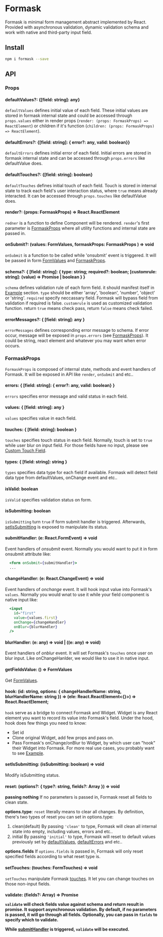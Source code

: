 # Formask
Formask is minimal form management abstract implemented by React. Provided with asynchronous validation, dynamic validation schema and work with native and third-party input field.

## Install

```bash
npm i formask --save
```

## API

### Props

#### defaultValues?: {[field: string]: any}
`defaultValues` defines initial value of each field.
These initial values are stored in formask internal state and could be accessed through `props.values` either in render props (`render: (props: FormaskProps) => ReactElement`) or children if it's function (`children: (props: FormaskProps) => ReactElement`).

#### defaultErrors?: {[field: string]: { error?: any, valid: boolean}}
`defaultErrors` defines initial error of each field.
Initial errors are stored in formask internal state and can be accessed through
`props.errors` like defaultValue does.

#### defaultTouches?: {[field: string]: boolean}
`defaultTouches` defines initial touch of each field. Touch is stored in internal
state to track each field's user interaction status, where `true` means already interacted. It can be accessed through `props.touches` like defaultValue does.

#### render?: (props: FormaskProps) => React.ReactElement<any>
`redner` is a function to define Component will be rendered.
`render`'s first parameter is [FormaskProps](#Formaskprops) where all utility functions
and internal state are passed in.

#### onSubmit?: (values: FormValues, formaskProps: FormaskProps ) => void
`onSubmit` is a function to be called while 'onsubmit' event is triggered. It will be passed in
form [FormValues](#values:%20{%20[field:%20string]:%20any%20}) and [FormaskProps](#Formaskprops).

#### schema?: { [field: string]: { type: string; required?: boolean; [customrule: string]: (value) => Promise<boolean> | boolean } }
`schema` defines validation rule of each form field. it should manifest itself in [Example](#Example) section.
`type` should be either 'array', 'boolean', 'number', 'object' or 'string'.
`required` specify neccassary field. Formask will bypass field from validation if required is false.
`customrule` is used as customized validation function. return `true` means check pass, return `false`
means check failed.

#### errorMessages?: { [field: string]: any }
`errorMessages` defines corresponding error message to schema. If error occur, message will be exposed in `props.errors` (see [FormaskProps](#Formaskprops)). It could be string, react element and whatever you may want when error occurs.

### FormaskProps
`FormaskProps` is composed of internal state, methods and event handlers of Formask. It will be exposed in API like `render`, `onSubmit` and etc..

#### errors: { [field: string]: { error?: any, valid: boolean} }
`errors` specifies error message and valid status in each field.

#### values: { [field: string]: any }
`values` specifies value in each field.

#### touches: { [field: string]: boolean }
`touches` specifies touch status in each field. Normally, touch is set to `true` while user blur on input field.
For those fields have no input, please see [Custom Touch Field](#Custom%20Touch%20Field).

#### types: { [field: string]: string }
`types` specifies data type for each field if available. Formask will detect field data type from defaultValues, onChange event and etc..

#### isValid: boolean
`isValid` specifies validation status on form.

#### isSubmitting: boolean
`isSubmitting` turn `true` if form submit handler is triggered. Afterwards, [setIsSubmitting](#setIsSubmitting:%20(isSubmitting:%20boolean)%20=>%20void) is exposed to manipulate its status.

#### submitHandler: (e: React.FormEvent<any>) => void
Event handlers of _onsubmit_ event. Normally you would want to put it in form onsubmit attribute like:
```jsx
  <form onSubmit={submitHandler}>
  ...
```

#### changeHandler: (e: React.ChangeEvent<any>) => void
Event handlers of _onchange_ event. It will hook input value into Formask's `values`.
Normally you would wnat to use it while your field component is native input like:
```jsx
  <input
    id="first"
    value={values.first}
    onChange={changeHandler}
    onBlur={blurHandler}
  />
```

#### blurHandler: (e: any) => void | ((e: any) => void)
Event handlers of _onblur_ event. It will set Formask's `touches` once user on blur input.
Like onChangeHanlder, we would like to use it in native input.

#### getFieldsValue: () => FormValues
Get [FormValues](#values:%20{%20[field:%20string]:%20any%20}).

#### hook: (id: string, options: { changeHandlerName: string, blurHandlerName: string }) => (ele: React.ReactElement<{}>) => React.ReactElement<HookProps>;
`hook` serve as a bridge to connect Formask and Widget. Widget is any React element you want to record its
value into Formask's field. Under the hood, hook does few things you need to know:
- Set id
- Clone original Widget, add few props and pass on.
- Pass Formask's onChange/onBlur to Widget, by which user can "hook" their Widget into Formask.
For more real use cases, you probably want to see [Example](#Example).

#### setIsSubmitting: (isSubmitting: boolean) => void
Modify isSubmitting status.

#### reset: (options?: { type?: string, fields?: Array<string> }) => void
**passing nothing**
If no parameters is passed in, Formask reset all fields to clean state.

**options.type**:
`reset` literally means to clear all changes. By definition, there's two types of reset you can set in options.type:
1. clean(default)
  By passing `'clean'` to type, Formask will clean all internal state into empty, including values, errors and etc..
2. initial
  By passing `'initial'` to type, Formask will reset to default values previously set by [defaultValues](#defaultValues?:%20{[field:%20string]:%20any}), [defaultErrors](#defaultErrors?:%20{[field:%20string]:%20{%20error?:%20any,%20valid:%20boolean}}) and etc..

**options.fields**
If `options.fields` is passed in, Formask will only reset specified fields according to what reset type is.

#### setTouches: (touches: FormTouches) => void
`setTouches` manipulate Formask [touches](#touches:%20{%20[field:%20string]:%20boolean%20}).
It let you can change touches on those non-input fields.

#### validate: (fields?: Array<string>) => Promise<Object>
`validate` will check fields value against schema and return result in promise. It support asynchronous validation. By default, if no parameters is passed, it will go through all fields. Optionally, you can pass in `fields` to specify which to validate.

While [submitHandler](#submitHandler:%20(e:%20React.FormEvent<any>)%20=>%20void) is triggered, `validate` will be executed.
